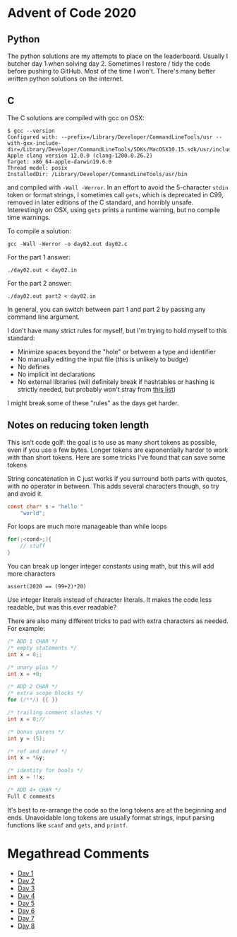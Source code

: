 # Advent of Code 2020

## Python

The python solutions are my attempts to place on the leaderboard. Usually I
butcher day 1 when solving day 2. Sometimes I restore / tidy the code before
pushing to GitHub. Most of the time I won't. There's many better written python
solutions on the internet.

## C

The C solutions are compiled with gcc on OSX:

```
$ gcc --version
Configured with: --prefix=/Library/Developer/CommandLineTools/usr --with-gxx-include-dir=/Library/Developer/CommandLineTools/SDKs/MacOSX10.15.sdk/usr/include/c++/4.2.1
Apple clang version 12.0.0 (clang-1200.0.26.2)
Target: x86_64-apple-darwin19.6.0
Thread model: posix
InstalledDir: /Library/Developer/CommandLineTools/usr/bin
```

and compiled with `-Wall -Werror`. In an effort to avoid the 5-character
`stdin` token or format strings, I sometimes call `gets`, which is deprecated
in C99, removed in later editions of the C standard, and horribly unsafe.
Interestingly on OSX, using `gets` prints a runtime warning, but no compile
time warnings.

To compile a solution:
```
gcc -Wall -Werror -o day02.out day02.c
```

For the part 1 answer:
```
./day02.out < day02.in
```

For the part 2 answer:
```
./day02.out part2 < day02.in
```

In general, you can switch between part 1 and part 2 by passing any command line argument.

I don't have many strict rules for myself, but I'm trying to hold myself to this standard:
- Minimize spaces beyond the "hole" or between a type and identifier
- No manually editing the input file (this is unlikely to budge)
- No defines
- No implicit int declarations
- No external libraries (will definitely break if hashtables or hashing is strictly needed, but probably won't stray from [this list](https://gist.github.com/williewillus/07f534b706262ccc67119ddc70b2bd75))

I might break some of these "rules" as the days get harder.

## Notes on reducing token length

This isn't code golf: the goal is to use as many short tokens as possible, even
if you use a few bytes. Longer tokens are exponentially harder to work with
than short tokens. Here are some tricks I've found that can save some tokens

String concatenation in C just works if you surround both parts with quotes,
with no operator in between. This adds several characters though, so try and avoid it.

```c
const char* s = "hello "
    "world";
```

For loops are much more manageable than while loops
```c
for(;<cond>;){
    // stuff
}
```

You can break up longer integer constants using math, but this will add more characters
```
assert(2020 == (99+2)*20)
```

Use integer literals instead of character literals. It makes the code less
readable, but was this ever readable?

There are also many different tricks to pad with extra characters as needed. For example:
```c
/* ADD 1 CHAR */
/* empty statements */
int x = 0;;

/* unary plus */
int x = +0;

/* ADD 2 CHAR */
/* extra scope blocks */
for (/**/) {{ }}

/* trailing comment slashes */
int x = 0;//

/* bonus parens */
int y = (5);

/* ref and deref */
int x = *&y;

/* identity for bools */
int x = !!x;

/* ADD 4+ CHAR */
Full C comments
```

It's best to re-arrange the code so the long tokens are at the beginning and
ends. Unavoidable long tokens are usually format strings, input parsing
functions like `scanf` and `gets`, and `printf`.

# Megathread Comments

- [Day 1](https://www.reddit.com/r/adventofcode/comments/k4e4lm/2020_day_1_solutions/geash89)
- [Day 2](https://www.reddit.com/r/adventofcode/comments/k52psu/2020_day_02_solutions/gecftlc)
- [Day 3](https://www.reddit.com/r/adventofcode/comments/k5qsrk/2020_day_03_solutions/gehy1od)
- [Day 4](https://www.reddit.com/r/adventofcode/comments/k6e8sw/2020_day_04_solutions/gelx4er)
- [Day 5](https://www.reddit.com/r/adventofcode/comments/k71h6r/2020_day_05_solutions/geq8cj8)
- [Day 6](https://www.reddit.com/r/adventofcode/comments/k7ndux/2020_day_06_solutions/gesc8cy)
- [Day 7](https://www.reddit.com/r/adventofcode/comments/k8a31f/2020_day_07_solutions/gex8luw)
- [Day 8](https://www.reddit.com/r/adventofcode/comments/k8xw8h/2020_day_08_solutions/gf15x3p)

